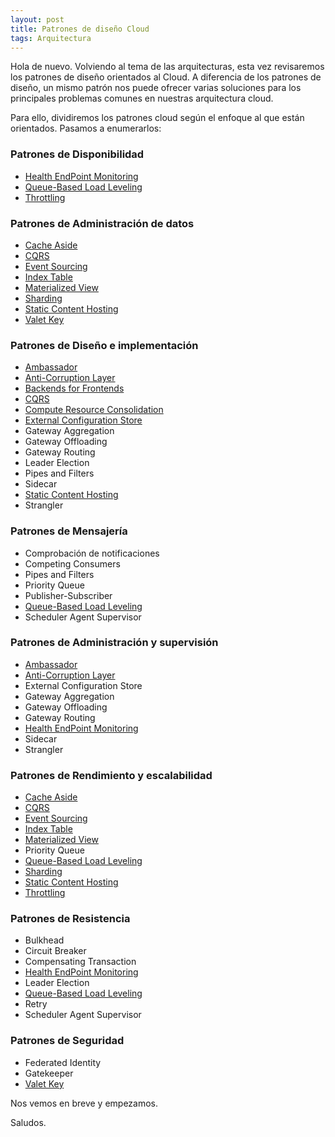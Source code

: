 ```yaml
---
layout: post
title: Patrones de diseño Cloud
tags: Arquitectura
---
```


Hola de nuevo. Volviendo al tema de las arquitecturas, esta vez revisaremos los patrones de diseño orientados al Cloud. A diferencia de los patrones de diseño, un mismo patrón nos puede ofrecer varias soluciones para los principales problemas comunes en nuestras arquitectura cloud.

Para ello, dividiremos los patrones cloud según el enfoque al que están orientados. Pasamos a enumerarlos:

### Patrones de Disponibilidad ###

- [Health EndPoint Monitoring](health-endpoint-monitoring "Health EndPoint Monitoring")
- [Queue-Based Load Leveling](queue-based-load-leveling "Queue-Based Load Leveling")
- [Throttling](throttling "Throttling")

### Patrones de Administración de datos ###

- [Cache Aside](cahe-aside "Cache Aside")
- [CQRS](cqrs "CQRS")
- [Event Sourcing](event-sourcing "Event Sourcing")
- [Index Table](index-table "Index Table")
- [Materialized View](materialized-view "Materialized View")
- [Sharding](sharding "Sharding")
- [Static Content Hosting](static-content-hosting "Static Content Hosting")
- [Valet Key](valet-key "Valet Key")

### Patrones de Diseño e implementación ###

- [Ambassador](ambassador "Ambassador")
- [Anti-Corruption Layer](anti-corruption-layer "Anti-Corruption Layer]")
- [Backends for Frontends](backend-for-frontends "Backends for Frontends")
- [CQRS](cqrs "CQRS")
- [Compute Resource Consolidation](compute-resource-consolidation "Compute Resource Consolidation")
- [External Configuration Store](external-configuration-store "External Configuration Store")
- Gateway Aggregation
- Gateway Offloading
- Gateway Routing
- Leader Election
- Pipes and Filters
- Sidecar
- [Static Content Hosting](static-content-hosting "Static Content Hosting")
- Strangler

### Patrones de Mensajería ###

- Comprobación de notificaciones
- Competing Consumers
- Pipes and Filters
- Priority Queue
- Publisher-Subscriber
- [Queue-Based Load Leveling](queue-based-load-leveling "Queue-Based Load Leveling")
- Scheduler Agent Supervisor

### Patrones de Administración y supervisión ###

- [Ambassador](ambassador "Ambassador")
- [Anti-Corruption Layer](anti-corruption-layer "Anti-Corruption Layer]")
- External Configuration Store
- Gateway Aggregation
- Gateway Offloading
- Gateway Routing
- [Health EndPoint Monitoring](health-endpoint-monitoring "Health EndPoint Monitoring")
- Sidecar
- Strangler

### Patrones de Rendimiento y escalabilidad ###

- [Cache Aside](cahe-aside "Cache Aside")
- [CQRS](cqrs "CQRS")
- [Event Sourcing](event-sourcing "Event Sourcing")
- [Index Table](index-table "Index Table")
- [Materialized View](materialized-view "Materialized View")
- Priority Queue
- [Queue-Based Load Leveling](queue-based-load-leveling "Queue-Based Load Leveling")
- [Sharding](sharding "Sharding")
- [Static Content Hosting](static-content-hosting "Static Content Hosting")
- [Throttling](throttling "Throttling")

### Patrones de Resistencia ###

- Bulkhead
- Circuit Breaker
- Compensating Transaction
- [Health EndPoint Monitoring](health-endpoint-monitoring "Health EndPoint Monitoring")
- Leader Election
- [Queue-Based Load Leveling](queue-based-load-leveling "Queue-Based Load Leveling")
- Retry
- Scheduler Agent Supervisor

### Patrones de Seguridad ###

- Federated Identity
- Gatekeeper
- [Valet Key](valet-key "Valet Key")

Nos vemos en breve y empezamos.

Saludos.
